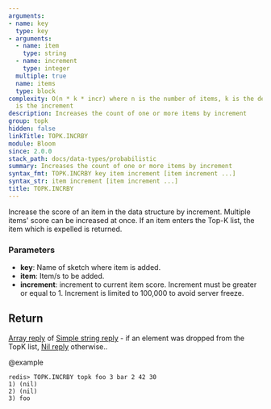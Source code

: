 ```yaml
---
arguments:
- name: key
  type: key
- arguments:
  - name: item
    type: string
  - name: increment
    type: integer
  multiple: true
  name: items
  type: block
complexity: O(n * k * incr) where n is the number of items, k is the depth and incr
  is the increment
description: Increases the count of one or more items by increment
group: topk
hidden: false
linkTitle: TOPK.INCRBY
module: Bloom
since: 2.0.0
stack_path: docs/data-types/probabilistic
summary: Increases the count of one or more items by increment
syntax_fmt: TOPK.INCRBY key item increment [item increment ...]
syntax_str: item increment [item increment ...]
title: TOPK.INCRBY
---
```

Increase the score of an item in the data structure by increment. 
Multiple items' score can be increased at once.
If an item enters the Top-K list, the item which is expelled is returned.

### Parameters

* **key**: Name of sketch where item is added.
* **item**: Item/s to be added.
* **increment**: increment to current item score. Increment must be greater or equal to 1. Increment is limited to 100,000 to avoid server freeze.

## Return

[Array reply](/docs/reference/protocol-spec#arrays) of [Simple string reply](/docs/reference/protocol-spec#simple-strings) - if an element was dropped from the TopK list, [Nil reply](/docs/reference/protocol-spec#bulk-strings) otherwise..

@example

```
redis> TOPK.INCRBY topk foo 3 bar 2 42 30
1) (nil)
2) (nil)
3) foo
```